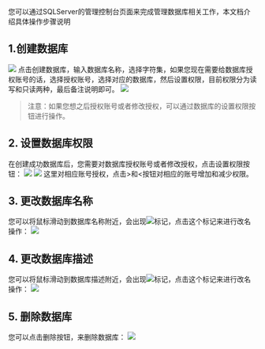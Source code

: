 您可以通过SQLServer的管理控制台页面来完成管理数据库相关工作，本文档介绍具体操作步骤说明

## 1.创建数据库
![](https://mccdn.qcloud.com/static/img/1b9bf222fa2eabb32746cc857a6ea2e1/image.png)
点击创建数据库，输入数据库名称，选择字符集，如果您现在需要给数据库授权账号的话，选择授权账号，选择对应的数据库，然后设置权限，目前权限分为读写和只读两种，最后备注说明即可。
![](https://mccdn.qcloud.com/static/img/fd665c4b0b528776644b9198f6bce0b7/image.png)
  >注意：如果您想之后授权账号或者修改授权，可以通过数据库的设置权限按钮进行操作。

## 2. 设置数据库权限
在创建成功数据库后，您需要对数据库授权账号或者修改授权，点击设置权限按钮：
![](https://mccdn.qcloud.com/static/img/c7000bb4426767327049ead56e572e75/image.png)
![](https://mccdn.qcloud.com/static/img/68b1eee313ce5281eafce1c194225804/image.png)
这里对相应账号授权，点击>和<按钮对相应的账号增加和减少权限。
## 3. 更改数据库名称
您可以将鼠标滑动到数据库名称附近，会出现![](https:https://mccdn.qcloud.com/static/img/cb9b93c02de85f2fa4724fe0b31bb67d/image.png)标记，点击这个标记来进行改名操作：
![](https://mccdn.qcloud.com/static/img/aeaf29a88d2586596795d8086d605061/image.png)
## 4. 更改数据库描述
您可以将鼠标滑动到数据库描述附近，会出现![](https:https://mccdn.qcloud.com/static/img/cb9b93c02de85f2fa4724fe0b31bb67d/image.png)标记，点击这个标记来进行改名操作：
![](https://mccdn.qcloud.com/static/img/8be363dcbfcdc65da91cc41788d4781f/image.png)
## 5. 删除数据库
您可以点击删除按钮，来删除数据库：
![](https://mccdn.qcloud.com/static/img/bed7223847c71b72ef48a639cb187b35/image.png)
